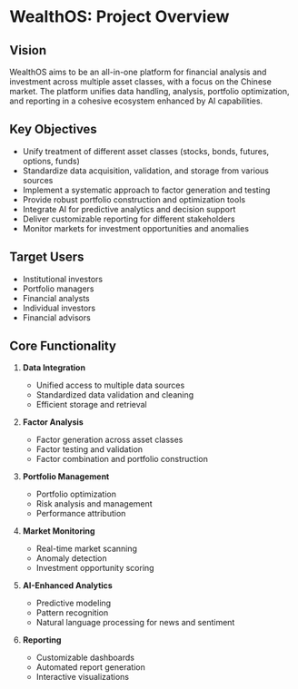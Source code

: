 # WealthOS: Project Overview

## Vision

WealthOS aims to be an all-in-one platform for financial analysis and investment across multiple asset classes, with a focus on the Chinese market. The platform unifies data handling, analysis, portfolio optimization, and reporting in a cohesive ecosystem enhanced by AI capabilities.

## Key Objectives

- Unify treatment of different asset classes (stocks, bonds, futures, options, funds)
- Standardize data acquisition, validation, and storage from various sources
- Implement a systematic approach to factor generation and testing
- Provide robust portfolio construction and optimization tools
- Integrate AI for predictive analytics and decision support
- Deliver customizable reporting for different stakeholders
- Monitor markets for investment opportunities and anomalies

## Target Users

- Institutional investors
- Portfolio managers
- Financial analysts
- Individual investors
- Financial advisors

## Core Functionality

1. **Data Integration**
   - Unified access to multiple data sources
   - Standardized data validation and cleaning
   - Efficient storage and retrieval

2. **Factor Analysis**
   - Factor generation across asset classes
   - Factor testing and validation
   - Factor combination and portfolio construction

3. **Portfolio Management**
   - Portfolio optimization
   - Risk analysis and management
   - Performance attribution

4. **Market Monitoring**
   - Real-time market scanning
   - Anomaly detection
   - Investment opportunity scoring

5. **AI-Enhanced Analytics**
   - Predictive modeling
   - Pattern recognition
   - Natural language processing for news and sentiment

6. **Reporting**
   - Customizable dashboards
   - Automated report generation
   - Interactive visualizations 